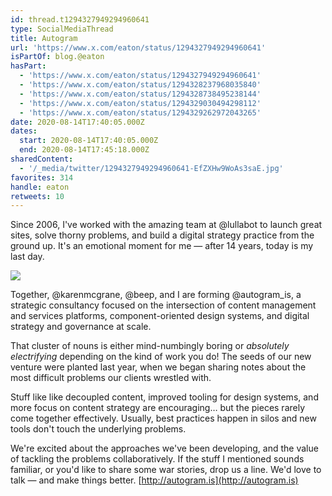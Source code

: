 ```yaml
---
id: thread.t1294327949294960641
type: SocialMediaThread
title: Autogram
url: 'https://www.x.com/eaton/status/1294327949294960641'
isPartOf: blog.@eaton
hasPart:
  - 'https://www.x.com/eaton/status/1294327949294960641'
  - 'https://www.x.com/eaton/status/1294328237968035840'
  - 'https://www.x.com/eaton/status/1294328738495238144'
  - 'https://www.x.com/eaton/status/1294329030494298112'
  - 'https://www.x.com/eaton/status/1294329262972043265'
date: 2020-08-14T17:40:05.000Z
dates:
  start: 2020-08-14T17:40:05.000Z
  end: 2020-08-14T17:45:18.000Z
sharedContent:
  - '/_media/twitter/1294327949294960641-EfZXHw9WoAs3saE.jpg'
favorites: 314
handle: eaton
retweets: 10
---
```

Since 2006, I've worked with the amazing team at @lullabot to launch great sites, solve thorny problems, and build a digital strategy practice from the ground up. It's an emotional moment for me — after 14 years, today is my last day.

![](/_media/twitter/1294327949294960641-EfZXHw9WoAs3saE.jpg)

Together, @karenmcgrane, @beep, and I are forming @autogram_is, a strategic consultancy focused on the intersection of content management and services platforms, component-oriented design systems, and digital strategy and governance at scale.

That cluster of nouns is either mind-numbingly boring or *absolutely electrifying* depending on the kind of work you do! The seeds of our new venture were planted last year, when we began sharing notes about the most difficult problems our clients wrestled with.

Stuff like like decoupled content, improved tooling for design systems, and more focus on content strategy are encouraging… but the pieces rarely come together effectively. Usually, best practices happen in silos and new tools don't touch the underlying problems.

We're excited about the approaches we've been developing, and the value of tackling the problems collaboratively. If the stuff I mentioned sounds familiar, or you'd like to share some war stories, drop us a line. We'd love to talk — and make things better. [http://autogram.is](http://autogram.is)
